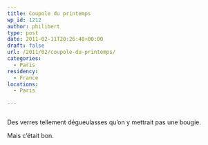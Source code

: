 ```yaml
---
title: Coupole du printemps
wp_id: 1212
author: philibert
type: post
date: 2011-02-11T20:26:48+00:00
draft: false
url: /2011/02/coupole-du-printemps/
categories:
  - Paris
residency:
  - France
locations:
  - Paris

---
```

[<img src="/uploads/2011/02/20110211-092537.jpg" alt="" class="alignnone size-full" />][1]

Des verres tellement dégueulasses qu&rsquo;on y mettrait pas une bougie. 

Mais c&rsquo;était bon.

 [1]: /uploads/2011/02/20110211-092537.jpg